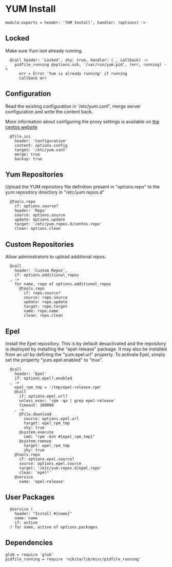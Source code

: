 
# YUM Install

    module.exports = header: 'YUM Install', handler: (options) ->

## Locked

Make sure Yum isnt already running.

      @call header: 'Locked', shy: true, handler: (_, callback) ->
        pidfile_running @options.ssh, '/var/run/yum.pid', (err, running) ->
          err = Error 'Yum is already running' if running
          callback err

## Configuration

Read the existing configuration in '/etc/yum.conf', 
merge server configuration and write the content back.

More information about configuring the proxy settings 
is available on [the centos website](http://www.centos.org/docs/5/html/yum/sn-yum-proxy-server.html)

      @file.ini
        header: 'Configuration'
        content: options.config
        target: '/etc/yum.conf'
        merge: true
        backup: true

## Yum Repositories

Upload the YUM repository file definition present in 
"options.repo" to the yum repository directory 
in "/etc/yum.repos.d"

      @tools.repo
        if: options.source?
        header: 'Repo'
        source: options.source
        update: options.update
        target: '/etc/yum.repos.d/centos.repo'
        clean: options.clean

## Custom Repositories

Allow administrators to upload additional repos.

      @call
        header: 'Custom Repos',
        if: options.additional_repos
      , ->
        for name, repo of options.additional_repos
          @tools.repo
            if: repo.source?
            source: repo.source
            update: repo.update
            target: repo.target
            name: repo.name
            clean: repo.clean

## Epel

Install the Epel repository. This is by default desactivated and the repository 
is deployed by installing the "epel-release" package. It may also be installed 
from an url by defining the "yum.epel.url" property. To activate Epel, simply 
set the property "yum.epel.enabled" to "true".

      @call
        header: 'Epel'
        if: options.epel?.enabled
      , ->
        epel_rpm_tmp = '/tmp/epel-release.rpm'
        @call
          if: options.epel.url?
          unless_exec: 'rpm -qa | grep epel-release'
          timeout: 100000
        , ->
          @file.download
            source: options.epel.url
            target: epel_rpm_tmp
            shy: true
          @system.execute
            cmd: "rpm -Uvh #{epel_rpm_tmp}" 
          @system.remove
            target: epel_rpm_tmp
            shy: true
        @tools.repo
          if: options.epel.source?
          source: options.epel.source
          target: '/etc/yum.repos.d/epel.repo'
          clean: 'epel*'
        @service
          name: 'epel-release'

## User Packages

      @service (
        header: "Install #{name}"
        name: name
        if: active
      ) for name, active of options.packages

## Dependencies

    glob = require 'glob'
    pidfile_running = require 'nikita/lib/misc/pidfile_running'
